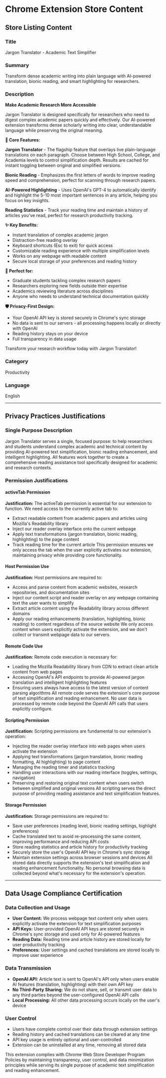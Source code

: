 # Chrome Extension Store Content

## Store Listing Content

### Title
Jargon Translator - Academic Text Simplifier

### Summary
Transform dense academic writing into plain language with AI-powered translation, bionic reading, and smart highlighting for researchers.

### Description

**Make Academic Research More Accessible**

Jargon Translator is designed specifically for researchers who need to digest complex academic papers quickly and effectively. Our AI-powered extension transforms dense scholarly writing into clear, understandable language while preserving the original meaning.

**🎯 Core Features:**

**Jargon Translator** - The flagship feature that overlays live plain-language translations on each paragraph. Choose between High School, College, and Academia levels to control simplification depth. Results are cached for instant toggling between original and simplified versions.

**Bionic Reading** - Emphasizes the first letters of words to improve reading speed and comprehension, perfect for scanning through research papers.

**AI-Powered Highlighting** - Uses OpenAI's GPT-4 to automatically identify and highlight the 5-10 most important sentences in any article, helping you focus on key insights.

**Reading Statistics** - Track your reading time and maintain a history of articles you've read, perfect for research productivity tracking.

**✨ Key Benefits:**
- Instant translation of complex academic jargon
- Distraction-free reading overlay
- Keyboard shortcuts (Esc to exit) for quick access
- Customizable reading experience with multiple simplification levels
- Works on any webpage with readable content
- Secure local storage of your preferences and reading history

**🔬 Perfect for:**
- Graduate students tackling complex research papers
- Researchers exploring new fields outside their expertise
- Academics reviewing literature across disciplines
- Anyone who needs to understand technical documentation quickly

**🛡️ Privacy-First Design:**
- Your OpenAI API key is stored securely in Chrome's sync storage
- No data is sent to our servers - all processing happens locally or directly with OpenAI
- Reading history stays on your device
- Full transparency in data usage

Transform your research workflow today with Jargon Translator!

### Category
Productivity

### Language
English

---

## Privacy Practices Justifications

### Single Purpose Description
Jargon Translator serves a single, focused purpose: to help researchers and students understand complex academic and technical content by providing AI-powered text simplification, bionic reading enhancement, and intelligent highlighting. All features work together to create a comprehensive reading assistance tool specifically designed for academic and research contexts.

### Permission Justifications

#### activeTab Permission
**Justification:** The activeTab permission is essential for our extension to function. We need access to the currently active tab to:
- Extract readable content from academic papers and articles using Mozilla's Readability library
- Inject our reader overlay interface onto the current webpage
- Apply text transformations (jargon translation, bionic reading, highlighting) to the page content
- Track reading time for the current article
This permission ensures we only access the tab when the user explicitly activates our extension, maintaining privacy while providing core functionality.

#### Host Permission Use
**Justification:** Host permissions are required to:
- Access and parse content from academic websites, research repositories, and documentation sites
- Inject our content script and reader overlay on any webpage containing text the user wants to simplify
- Extract article content using the Readability library across different domains
- Apply our reading enhancements (translation, highlighting, bionic reading) to content regardless of the source website
We only access content when users explicitly activate the extension, and we don't collect or transmit webpage data to our servers.

#### Remote Code Use
**Justification:** Remote code execution is necessary for:
- Loading the Mozilla Readability library from CDN to extract clean article content from web pages
- Accessing OpenAI's API endpoints to provide AI-powered jargon translation and intelligent highlighting features
- Ensuring users always have access to the latest version of content parsing algorithms
All remote code serves the extension's core purpose of text simplification and reading enhancement. No user data is processed by remote code beyond the OpenAI API calls that users explicitly configure.

#### Scripting Permission
**Justification:** Scripting permissions are fundamental to our extension's operation:
- Injecting the reader overlay interface into web pages when users activate the extension
- Applying text transformations (jargon translation, bionic reading formatting, AI highlighting) to page content
- Managing the reading timer and statistics tracking
- Handling user interactions with our reading interface (toggles, settings, navigation)
- Preserving and restoring original text content when users switch between simplified and original versions
All scripting serves the direct purpose of providing reading assistance and text simplification features.

#### Storage Permission
**Justification:** Storage permissions are required to:
- Save user preferences (reading level, bionic reading settings, highlight preferences)
- Cache translated text to avoid re-processing the same content, improving performance and reducing API costs
- Store reading statistics and article history for productivity tracking
- Securely store the user's OpenAI API key in Chrome's sync storage
- Maintain extension settings across browser sessions and devices
All stored data directly supports the extension's text simplification and reading enhancement functionality. No personal browsing data is collected beyond what's necessary for the extension's operation.

---

## Data Usage Compliance Certification

### Data Collection and Usage
- **User Content:** We process webpage text content only when users explicitly activate the extension for text simplification purposes
- **API Keys:** User-provided OpenAI API keys are stored securely in Chrome's sync storage and used only for AI-powered features
- **Reading Data:** Reading time and article history are stored locally for user productivity tracking
- **Preferences:** User settings and cached translations are stored locally to improve user experience

### Data Transmission
- **OpenAI API:** Article text is sent to OpenAI's API only when users enable AI features (translation, highlighting) with their own API key
- **No Third-Party Sharing:** We do not share, sell, or transmit user data to any third parties beyond the user-configured OpenAI API calls
- **Local Processing:** All other data processing occurs locally on the user's device

### User Control
- Users have complete control over their data through extension settings
- Reading history and cached translations can be cleared at any time
- API key usage is entirely optional and user-controlled
- Extension can be uninstalled at any time, removing all stored data

This extension complies with Chrome Web Store Developer Program Policies by maintaining transparency, user control, and data minimization principles while serving its single purpose of academic text simplification and reading enhancement. 